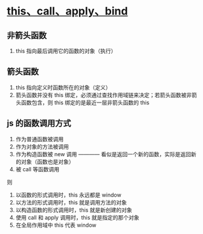 # [this、call、apply、bind](https://juejin.cn/post/6844903496253177863)

## 非箭头函数

1. this 指向最后调用它的函数的对象（执行）

## 箭头函数

1. this 指向定义时函数所在的对象（定义）
2. 箭头函数并没有 this 绑定，必须通过查找作用域链来决定；若箭头函数被非箭头函数包含，则 this 绑定的是最近一层非箭头函数的 this

## js 的函数调用方式

1. 作为普通函数被调用
2. 作为对象的方法被调用
3. 作为构造函数被 new 调用 ———— 看似是返回一个新的函数，实际是返回新的对象（函数也是对象）
4. 被 call 等函数调用

则

1. 以函数的形式调用时，this 永远都是 window
2. 以方法的形式调用时，this 就是调用方法的对象
3. 以构造函数的形式调用时，this 就是新创建的对象
4. 使用 call 和 apply 调用时，this 就是指定的那个对象
5. 在全局作用域中 this 代表 window
